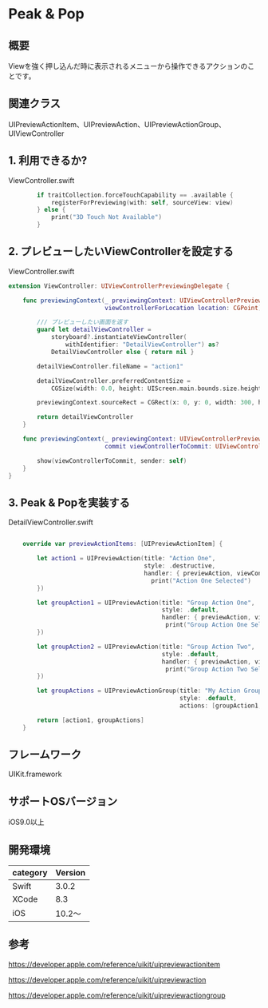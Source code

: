 # Peak & Pop

## 概要
Viewを強く押し込んだ時に表示されるメニューから操作できるアクションのことです。

## 関連クラス
UIPreviewActionItem、UIPreviewAction、UIPreviewActionGroup、UIViewController

## 1. 利用できるか?
ViewController.swift

```swift:ViewController.swift
        if traitCollection.forceTouchCapability == .available {
            registerForPreviewing(with: self, sourceView: view)
        } else {
            print("3D Touch Not Available")
        }
```
## 2. プレビューしたいViewControllerを設定する
ViewController.swift

```swift:ViewController.swift
extension ViewController: UIViewControllerPreviewingDelegate {

    func previewingContext(_ previewingContext: UIViewControllerPreviewing,
                           viewControllerForLocation location: CGPoint) -> UIViewController? {

        /// プレビューしたい画面を返す
        guard let detailViewController =
            storyboard?.instantiateViewController(
                withIdentifier: "DetailViewController") as?
            DetailViewController else { return nil }

        detailViewController.fileName = "action1"

        detailViewController.preferredContentSize =
            CGSize(width: 0.0, height: UIScreen.main.bounds.size.height * 0.5)

        previewingContext.sourceRect = CGRect(x: 0, y: 0, width: 300, height: 600)

        return detailViewController
    }

    func previewingContext(_ previewingContext: UIViewControllerPreviewing,
                           commit viewControllerToCommit: UIViewController) {

        show(viewControllerToCommit, sender: self)
    }
}

```
## 3. Peak & Popを実装する
DetailViewController.swift

```swift:ViewController.swift

    override var previewActionItems: [UIPreviewActionItem] {

        let action1 = UIPreviewAction(title: "Action One",
                                      style: .destructive,
                                      handler: { previewAction, viewController in
                                        print("Action One Selected")
        })

        let groupAction1 = UIPreviewAction(title: "Group Action One",
                                           style: .default,
                                           handler: { previewAction, viewController in
                                            print("Group Action One Selected")
        })

        let groupAction2 = UIPreviewAction(title: "Group Action Two",
                                           style: .default,
                                           handler: { previewAction, viewController in
                                            print("Group Action Two Selected")
        })

        let groupActions = UIPreviewActionGroup(title: "My Action Group...",
                                                style: .default,
                                                actions: [groupAction1, groupAction2])

        return [action1, groupActions]
    }

```

## フレームワーク
UIKit.framework

## サポートOSバージョン
iOS9.0以上

## 開発環境
|category | Version| 
|---|---|
| Swift | 3.0.2 |
| XCode | 8.3 |
| iOS | 10.2〜 |

## 参考
https://developer.apple.com/reference/uikit/uipreviewactionitem

https://developer.apple.com/reference/uikit/uipreviewaction

https://developer.apple.com/reference/uikit/uipreviewactiongroup
